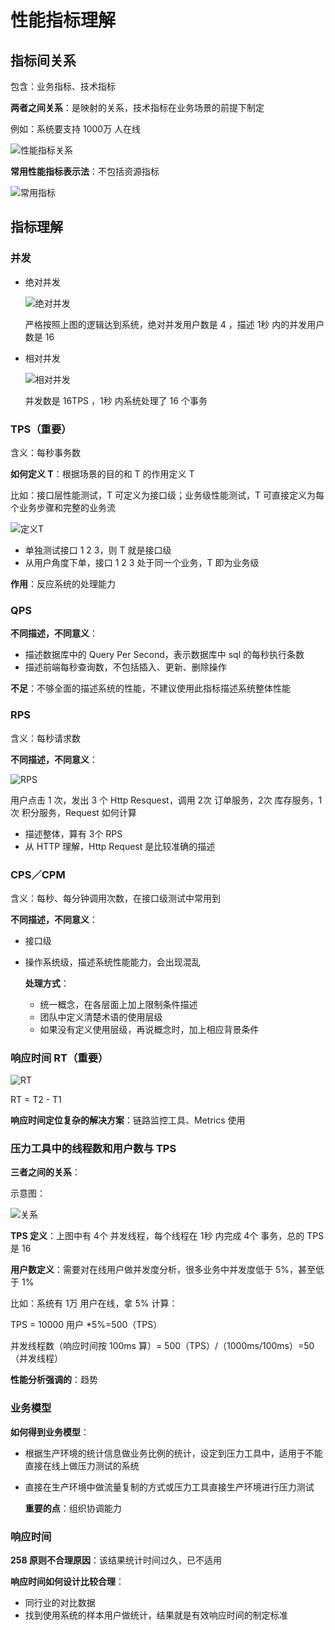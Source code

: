 # 性能指标理解

## 指标间关系

包含：业务指标、技术指标

**两者之间关系**：是映射的关系，技术指标在业务场景的前提下制定

例如：系统要支持 1000万 人在线

![性能指标关系](./images/性能指标关系.jpg)

**常用性能指标表示法**：不包括资源指标

![常用指标](./images/常用指标.jpg)

## 指标理解

### 并发

+ 绝对并发

  ![绝对并发](./images/绝对并发.jpg)

  严格按照上图的逻辑达到系统，绝对并发用户数是 4 ，描述 1秒 内的并发用户数是 16

+ 相对并发

  ![相对并发](./images/相对并发.jpg)

  并发数是 16TPS ，1秒 内系统处理了 16 个事务

### TPS（重要）

含义：每秒事务数

**如何定义 T**：根据场景的目的和 T 的作用定义 T

比如：接口层性能测试，T 可定义为接口级；业务级性能测试，T 可直接定义为每个业务步骤和完整的业务流

![定义T](./images/定义T.jpg)

+ 单独测试接口 1 2 3，则 T 就是接口级
+ 从用户角度下单，接口 1 2 3 处于同一个业务，T 即为业务级

**作用**：反应系统的处理能力

### QPS 

**不同描述，不同意义**：

+ 描述数据库中的 Query Per Second，表示数据库中 sql 的每秒执行条数
+ 描述前端每秒查询数，不包括插入、更新、删除操作

**不足**：不够全面的描述系统的性能，不建议使用此指标描述系统整体性能

### RPS

含义：每秒请求数

**不同描述，不同意义**：

![RPS](./images/RPS.jpg)

用户点击 1 次，发出 3 个 Http Resquest，调用 2次 订单服务，2次 库存服务，1次 积分服务，Request 如何计算

+ 描述整体，算有 3个 RPS
+ 从 HTTP 理解，Http Request 是比较准确的描述

### CPS／CPM

含义：每秒、每分钟调用次数，在接口级测试中常用到

**不同描述，不同意义**：

+ 接口级

+ 操作系统级，描述系统性能能力，会出现混乱

  **处理方式**：

  + 统一概念，在各层面上加上限制条件描述
  + 团队中定义清楚术语的使用层级
  + 如果没有定义使用层级，再说概念时，加上相应背景条件

### 响应时间 RT（重要）

![RT](./images/RT.jpg)

RT = T2 - T1

**响应时间定位复杂的解决方案**：链路监控工具、Metrics 使用

### 压力工具中的线程数和用户数与 TPS

**三者之间的关系**：

示意图：

![关系](./images/关系.jpg)

**TPS 定义**：上图中有 4个 并发线程，每个线程在 1秒 内完成 4个 事务，总的 TPS 是 16

**用户数定义**：需要对在线用户做并发度分析，很多业务中并发度低于 5%，甚至低于 1%

比如：系统有 1万 用户在线，拿 5% 计算：

TPS = 10000 用户 *5%=500（TPS）

并发线程数（响应时间按 100ms 算）= 500（TPS）/（1000ms/100ms）=50（并发线程）

**性能分析强调的**：趋势

### 业务模型

**如何得到业务模型**：

+ 根据生产环境的统计信息做业务比例的统计，设定到压力工具中，适用于不能直接在线上做压力测试的系统

+ 直接在生产环境中做流量复制的方式或压力工具直接生产环境进行压力测试

  **重要的点**：组织协调能力

### 响应时间

**258 原则不合理原因**：该结果统计时间过久，已不适用

**响应时间如何设计比较合理**：

+ 同行业的对比数据
+ 找到使用系统的样本用户做统计，结果就是有效响应时间的制定标准


